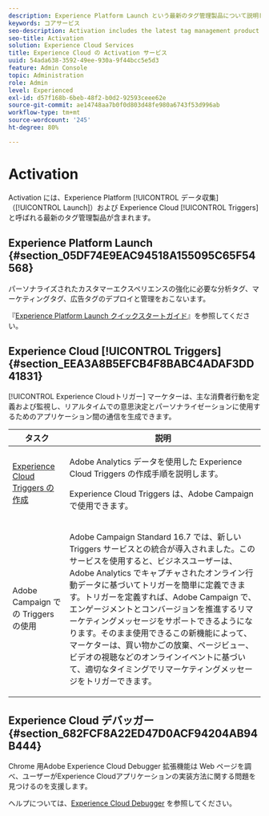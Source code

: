 ```yaml
---
description: Experience Platform Launch という最新のタグ管理製品について説明します。
keywords: コアサービス
seo-description: Activation includes the latest tag management product called Experience Platform Launch. Dynamic Tag Management (DTM);and Triggers.
seo-title: Activation
solution: Experience Cloud Services
title: Experience Cloud の Activation サービス
uuid: 54ada638-3592-49ee-930a-9f44bcc5e5d3
feature: Admin Console
topic: Administration
role: Admin
level: Experienced
exl-id: d57f168b-6beb-48f2-b0d2-92593ceee62e
source-git-commit: ae14748aa7b0f0d803d48fe980a6743f53d996ab
workflow-type: tm+mt
source-wordcount: '245'
ht-degree: 80%

---
```


# Activation

Activation には、Experience Platform [!UICONTROL データ収集]（[!UICONTROL Launch]）および Experience Cloud [!UICONTROL Triggers] と呼ばれる最新のタグ管理製品が含まれます。

## Experience Platform Launch {#section_05DF74E9EAC94518A155095C65F54568}

パーソナライズされたカスタマーエクスペリエンスの強化に必要な分析タグ、マーケティングタグ、広告タグのデプロイと管理をおこないます。

『[Experience Platform Launch クイックスタートガイド](https://experienceleague.adobe.com/docs/experience-platform/tags/get-started/quick-start.html?lang=ja)』を参照してください。

## Experience Cloud [!UICONTROL Triggers] {#section_EEA3A8B5EFCB4F8BABC4ADAF3DD41831}

[!UICONTROL Experience Cloudトリガー] マーケターは、主な消費者行動を定義および監視し、リアルタイムでの意思決定とパーソナライゼーションに使用するためのアプリケーション間の通信を生成できます。

<table id="table_AF6842470172429EA97C9B02163BD0C3"> 
 <thead> 
  <tr> 
   <th colname="col1" class="entry"> タスク </th>
   <th colname="col2" class="entry"> 説明 </th>
  </tr> 
 </thead>
 <tbody> 
  <tr> 
   <td colname="col1"> <p> <a href="triggers.md#concept_887B30241B3E4DB0A2553B2996E2D4FB" format="dita" scope="local"> Experience Cloud Triggers の作成 </a> </p> </td> 
   <td colname="col2"> <p> Adobe Analytics データを使用した Experience Cloud Triggers の作成手順を説明します。 </p> <p>Experience Cloud Triggers は、Adobe Campaign で使用できます。 </p> </td>
  </tr>
  <tr> 
   <td colname="col1"> <p>Adobe Campaign での Triggers の使用 </p> </td> 
   <td colname="col2"> <p> Adobe Campaign Standard 16.7 では、新しい Triggers サービスとの統合が導入されました。このサービスを使用すると、ビジネスユーザーは、Adobe Analytics でキャプチャされたオンライン行動データに基づいてトリガーを簡単に定義できます。トリガーを定義すれば、Adobe Campaign で、エンゲージメントとコンバージョンを推進するリマーケティングメッセージをサポートできるようになります。そのまま使用できるこの新機能によって、マーケターは、買い物かごの放棄、ページビュー、ビデオの視聴などのオンラインイベントに基づいて、適切なタイミングでリマーケティングメッセージをトリガーできます。 </p> </td>
  </tr>
 </tbody>
</table>


## Experience Cloud デバッガー {#section_682FCF8A22ED47D0ACF94204AB94B444}

Chrome 用Adobe Experience Cloud Debugger 拡張機能は Web ページを調べ、ユーザーがExperience Cloudアプリケーションの実装方法に関する問題を見つけるのを支援します。

ヘルプについては、[Experience Cloud Debugger](https://experienceleague.adobe.com/docs/debugger/using/experience-cloud-debugger.html?lang=ja) を参照してください。
